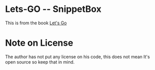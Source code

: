 # Lets-GO -- SnippetBox
This is from the book [Let's Go](https://lets-go.alexedwards.net/)


# Note on License
The author has not put any license on his code, this does not mean It's open source so keep that in mind.
